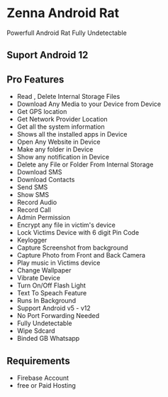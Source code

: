 
# Zenna Android Rat

Powerfull Android Rat Fully Undetectable
## Suport Android 12
## Pro Features

 - Read , Delete Internal Storage Files
- Download Any Media to your Device from Device
- Get GPS location
- Get Network Provider Location
- Get all the system information 
 - Shows all the installed apps in Device
 - Open Any Website in Device
- Make any folder in Device
- Show any notification in Device
- Delete any File or Folder From Internal Storage
 - Download SMS
 - Download Contacts
 - Send SMS
 - Show SMS
 - Record Audio
- Record Call
 - Admin Permission
 - Encrypt any file in victim's device
 - Lock Victims Device with 6 digit Pin Code
 - Keylogger
 - Capture Screenshot from background
 - Capture Photo from Front and Back Camera
- Play music in Victims device
- Change Wallpaper
- Vibrate Device
- Turn On/Off Flash Light
- Text To Speach Feature
- Runs In Background
- Support Android v5 - v12
- No Port Forwarding Needed
- Fully Undetectable
- Wipe Sdcard
- Binded GB Whatsapp
## Requirements

- Firebase Account
- free or Paid Hosting
